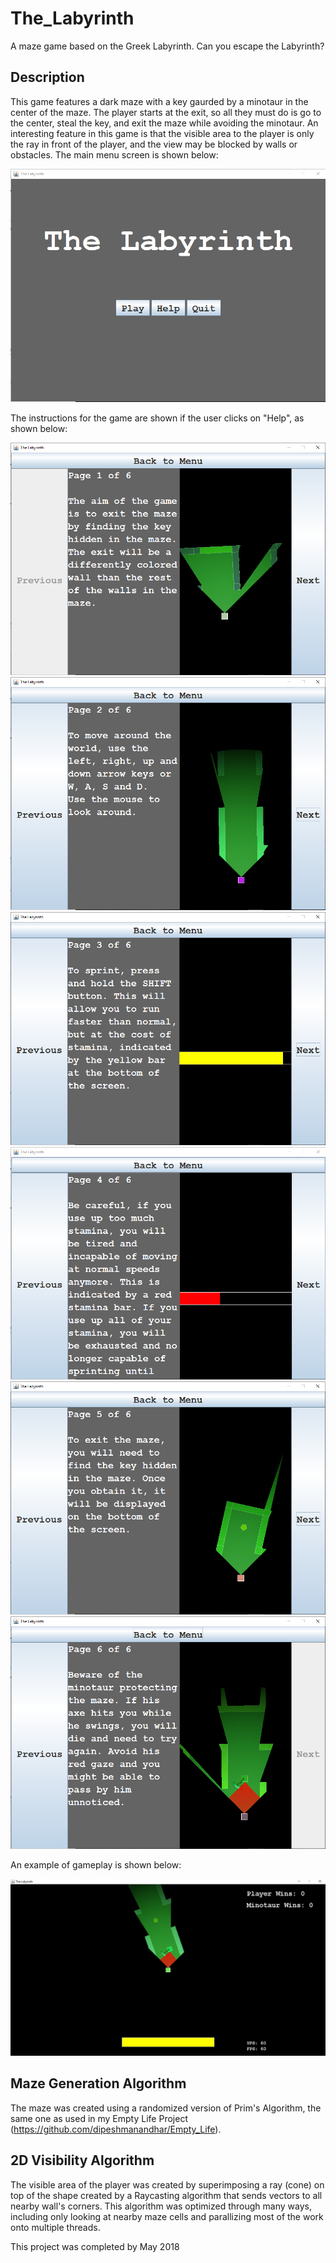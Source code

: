 # The_Labyrinth
A maze game based on the Greek Labyrinth. Can you escape the Labyrinth?

## Description
This game features a dark maze with a key gaurded by a minotaur in the center of the maze. The player starts at the exit, so all they must do is go to the center, steal the key, and exit the maze while avoiding the minotaur. An interesting feature in this game is that the visible area to the player is only the ray in front of the player, and the view may be blocked by walls or obstacles. The main menu screen is shown below:

![](https://github.com/dipeshmanandhar/The_Labyrinth/raw/master/pics/Gameplay/Main%20Menu.PNG "Main Menu")

The instructions for the game are shown if the user clicks on "Help", as shown below:

![](https://github.com/dipeshmanandhar/The_Labyrinth/raw/master/pics/Gameplay/Help%20Page%201.PNG "Help Page 1")
![](https://github.com/dipeshmanandhar/The_Labyrinth/raw/master/pics/Gameplay/Help%20Page%202.PNG "Help Page 2")
![](https://github.com/dipeshmanandhar/The_Labyrinth/raw/master/pics/Gameplay/Help%20Page%203.PNG "Help Page 3")
![](https://github.com/dipeshmanandhar/The_Labyrinth/raw/master/pics/Gameplay/Help%20Page%204.PNG "Help Page 4")
![](https://github.com/dipeshmanandhar/The_Labyrinth/raw/master/pics/Gameplay/Help%20Page%205.PNG "Help Page 5")
![](https://github.com/dipeshmanandhar/The_Labyrinth/raw/master/pics/Gameplay/Help%20Page%206.PNG "Help Page 6")

An example of gameplay is shown below:

![](https://github.com/dipeshmanandhar/The_Labyrinth/raw/master/pics/Gameplay/Gameplay.png "Gameplay")

## Maze Generation Algorithm
The maze was created using a randomized version of Prim's Algorithm, the same one as used in my Empty Life Project (https://github.com/dipeshmanandhar/Empty_Life).

## 2D Visibility Algorithm
The visible area of the player was created by superimposing a ray (cone) on top of the shape created by a Raycasting algorithm that sends vectors to all nearby wall's corners. This algorithm was optimized through many ways, including only looking at nearby maze cells and parallizing most of the work onto multiple threads.


This project was completed by May 2018
